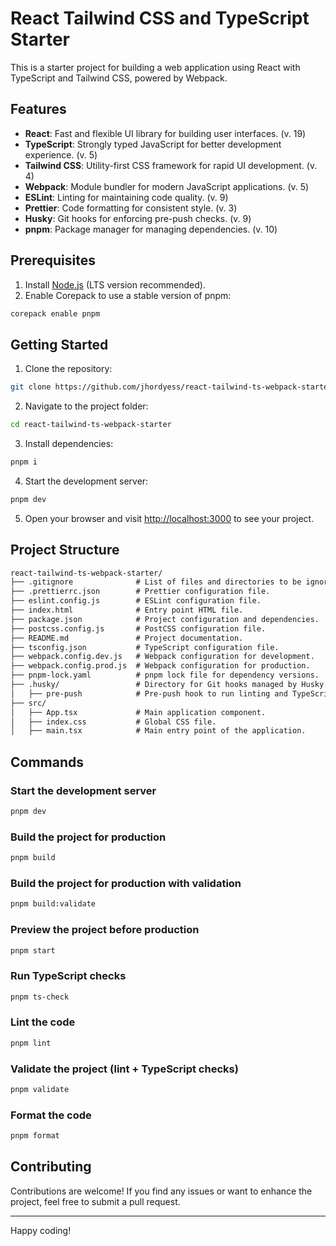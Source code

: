 # React Tailwind CSS and TypeScript Starter

This is a starter project for building a web application using React with TypeScript and Tailwind CSS, powered by Webpack.

## Features

- **React**: Fast and flexible UI library for building user interfaces. (v. 19)
- **TypeScript**: Strongly typed JavaScript for better development experience. (v. 5)
- **Tailwind CSS**: Utility-first CSS framework for rapid UI development. (v. 4)
- **Webpack**: Module bundler for modern JavaScript applications. (v. 5)
- **ESLint**: Linting for maintaining code quality. (v. 9)
- **Prettier**: Code formatting for consistent style. (v. 3)
- **Husky**: Git hooks for enforcing pre-push checks. (v. 9)
- **pnpm**: Package manager for managing dependencies. (v. 10)

## Prerequisites

1. Install [Node.js](https://nodejs.org/en/download) (LTS version recommended).
2. Enable Corepack to use a stable version of pnpm:

```sh
corepack enable pnpm
```

## Getting Started

1. Clone the repository:

```sh
git clone https://github.com/jhordyess/react-tailwind-ts-webpack-starter.git
```

2. Navigate to the project folder:

```sh
cd react-tailwind-ts-webpack-starter
```

3. Install dependencies:

```sh
pnpm i
```

4. Start the development server:

```sh
pnpm dev
```

5. Open your browser and visit [http://localhost:3000](http://localhost:3000) to see your project.

## Project Structure

```md
react-tailwind-ts-webpack-starter/
├── .gitignore              # List of files and directories to be ignored by version control.
├── .prettierrc.json        # Prettier configuration file.
├── eslint.config.js        # ESLint configuration file.
├── index.html              # Entry point HTML file.
├── package.json            # Project configuration and dependencies.
├── postcss.config.js       # PostCSS configuration file.
├── README.md               # Project documentation.
├── tsconfig.json           # TypeScript configuration file.
├── webpack.config.dev.js   # Webpack configuration for development.
├── webpack.config.prod.js  # Webpack configuration for production.
├── pnpm-lock.yaml          # pnpm lock file for dependency versions.
├── .husky/                 # Directory for Git hooks managed by Husky.
│   ├── pre-push            # Pre-push hook to run linting and TypeScript checks.
├── src/
│   ├── App.tsx             # Main application component.
│   ├── index.css           # Global CSS file.
│   ├── main.tsx            # Main entry point of the application.
```

## Commands

### Start the development server

```sh
pnpm dev
```

### Build the project for production

```sh
pnpm build
```

### Build the project for production with validation

```sh
pnpm build:validate
```

### Preview the project before production

```sh
pnpm start
```

### Run TypeScript checks

```sh
pnpm ts-check
```

### Lint the code

```sh
pnpm lint
```

### Validate the project (lint + TypeScript checks)

```sh
pnpm validate
```

### Format the code

```sh
pnpm format
```

## Contributing

Contributions are welcome! If you find any issues or want to enhance the project, feel free to submit a pull request.

---

Happy coding!
